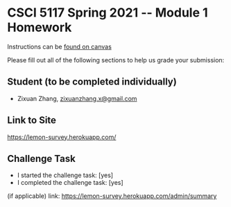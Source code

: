 # CSCI 5117 Spring 2021 -- Module 1 Homework

Instructions can be [found on canvas](https://canvas.umn.edu/courses/217951/pages/homework-1)

Please fill out all of the following sections to help us grade your submission:

## Student (to be completed individually)

* Zixuan Zhang, zixuanzhang.x@gmail.com

## Link to Site

<https://lemon-survey.herokuapp.com/>

## Challenge Task

* I started the challenge task: [yes]
* I completed the challenge task: [yes]

(if applicable) link: <https://lemon-survey.herokuapp.com/admin/summary>
